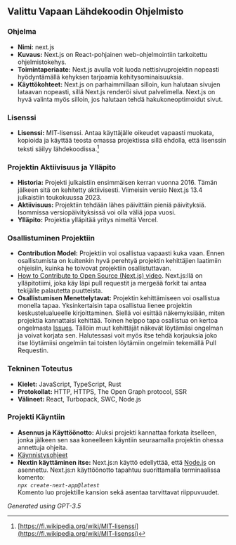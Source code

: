 ## Valittu Vapaan Lähdekoodin Ohjelmisto

### Ohjelma
- **Nimi:** next.js
- **Kuvaus:** Next.js on React-pohjainen web-ohjelmointiin tarkoitettu ohjelmistokehys.
- **Toimintaperiaate:** Next.js avulla voit luoda nettisivuprojektin nopeasti hyödyntämällä kehyksen tarjoamia kehitysominaisuuksia.
- **Käyttökohteet:** Next.js on parhaimmillaan silloin, kun halutaan sivujen lataavan nopeasti, sillä Next.js renderöi sivut palvelimella. Next.js on hyvä valinta myös silloin, jos halutaan tehdä hakukoneoptimoidut sivut.

### Lisenssi
- **Lisenssi:** MIT-lisenssi. Antaa käyttäjälle oikeudet vapaasti muokata, kopioida ja käyttää teosta omassa projektissa sillä ehdolla, että lisenssin teksti säilyy lähdekoodissa.[^lisenssi]

### Projektin Aktiivisuus ja Ylläpito
- **Historia:** Projekti julkaistiin ensimmäisen kerran vuonna 2016. Tämän jälkeen sitä on kehitetty aktiivisesti. Viimeisin versio Next.js 13.4 julkaistiin toukokuussa 2023. 
- **Aktiivisuus:** Projektiin tehdään lähes päivittäin pieniä päivityksiä. Isommissa versiopäivityksissä voi olla väliä jopa vuosi.
- **Ylläpito:** Projektia ylläpitää yritys nimeltä Vercel.

### Osallistuminen Projektiin
- **Contribution Model:** Projektiin voi osallistua vapaasti kuka vaan. Ennen osallistumista on kuitenkin hyvä perehtyä projektin kehittäjien laatimiin ohjeisiin, kuinka he toivovat projektiin osallistuttavan.
- [How to Contribute to Open Source (Next.js) video](https://www.youtube.com/watch?v=cuoNzXFLitc&ab_channel=LeeRobinson). Next.js:llä on ylläpitotiimi, joka käy läpi pull requestit ja mergeää forkit tai antaa tekijälle palautetta puutteista.
- **Osallistumisen Menettelytavat:** Projektin kehittämiseen voi osallistua monella tapaa. Yksinkertaisin tapa osallistua lienee projektin keskustelualueelle kirjoittaminen. Siellä voi esittää näkemyksiään, miten projektia kannattaisi kehittää. Toinen helppo tapa osallistua on kertoa ongelmasta [Issues](https://github.com/vercel/next.js/issues). Tällöin muut kehittäjät näkevät löytämäsi ongelman ja voivat korjata sen. Halutessasi voit myös itse tehdä korjauksia joko itse löytämiisi ongelmiin tai toisten löytämiin ongelmiin tekemällä Pull Requestin.

### Tekninen Toteutus
- **Kielet:** JavaScript, TypeScript, Rust
- **Protokollat:** HTTP, HTTPS, The Open Graph protocol, SSR
- **Välineet:** React, Turbopack, SWC, Node.js


### Projekti Käyntiin
- **Asennus ja Käyttöönotto:** Aluksi projekti kannattaa forkata itselleen, jonka jälkeen sen saa koneelleen käyntiin seuraamalla projektin ohessa annettuja ohjeita.
- [Käynnistysohjeet](https://github.com/vercel/next.js/blob/canary/contributing/core/developing.md)
- **Nextin käyttäminen itse:** Next.js:n käyttö edellyttää, että [Node.js](https://nodejs.org/en) on asennettu. Next.js:n käyttöönotto tapahtuu suorittamalla terminaalissa komento: <br>
*`npx create-next-app@latest`* <br>
Komento luo projektille kansion sekä asentaa tarvittavat riippuvuudet.

[^lisenssi]: [https://fi.wikipedia.org/wiki/MIT-lisenssi](https://fi.wikipedia.org/wiki/MIT-lisenssi)

*Generated using GPT-3.5*
